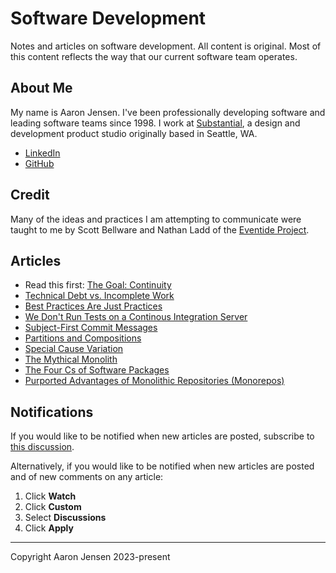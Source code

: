 # Software Development

Notes and articles on software development. All content is original. Most of this content reflects the way that our current software team operates.

## About Me

My name is Aaron Jensen. I've been professionally developing software and leading software teams since 1998. I work at [Substantial](https://substantial.com/), a design and development product studio originally based in Seattle, WA.

- [LinkedIn](https://www.linkedin.com/in/aaronjensen/)
- [GitHub](https://github.com/aaronjensen)

## Credit

Many of the ideas and practices I am attempting to communicate were taught to me by Scott Bellware and Nathan Ladd of the [Eventide Project](https://eventide-project.org/).

## Articles

- Read this first: [The Goal: Continuity](continuity.md)
- [Technical Debt vs. Incomplete Work](technical-debt-vs-incomplete-work.md)
- [Best Practices Are Just Practices](best-practices.md)
- [We Don't Run Tests on a Continous Integration Server](continuous-integration.md)
- [Subject-First Commit Messages](commit-messages.md)
- [Partitions and Compositions](partitions-and-compositions.md)
- [Special Cause Variation](special-variation.md)
- [The Mythical Monolith](monoliths.md)
- [The Four Cs of Software Packages](packages.md)
- [Purported Advantages of Monolithic Repositories (Monorepos)](monorepo-advantages.md)

## Notifications

If you would like to be notified when new articles are posted, subscribe to [this discussion](https://github.com/aaronjensen/software-development/discussions/8).

Alternatively, if you would like to be notified when new articles are posted and of new comments on any article:

1. Click **Watch**
2. Click **Custom**
3. Select **Discussions**
4. Click **Apply**

---

Copyright Aaron Jensen 2023-present
